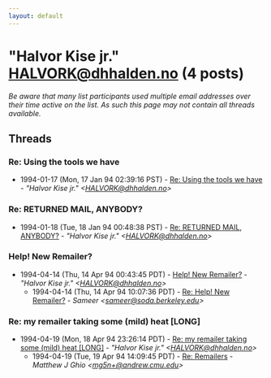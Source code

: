 ```yaml
---
layout: default
---
```


# "Halvor Kise jr." <HALVORK@dhhalden.no> (4 posts)

_Be aware that many list participants used multiple email addresses over their time active on the list. As such this page may not contain all threads available._

## Threads

### Re: Using the tools we have
+ 1994-01-17 (Mon, 17 Jan 94 02:39:16 PST) - [Re: Using the tools we have](/archive/1994/01/a689b7ee07fb6b82cf18e5c07a355e13fc3218477a5875ca04082694261d9bef) - _"Halvor Kise jr." \<HALVORK@dhhalden.no\>_

### Re: RETURNED MAIL, ANYBODY?
+ 1994-01-18 (Tue, 18 Jan 94 00:48:38 PST) - [Re: RETURNED MAIL, ANYBODY?](/archive/1994/01/869ba0fe092abad0a3402dc4668a28dece80dfe9a73b63ecb3028cdf106f4daf) - _"Halvor Kise jr." \<HALVORK@dhhalden.no\>_

### Help! New Remailer?
+ 1994-04-14 (Thu, 14 Apr 94 00:43:45 PDT) - [Help! New Remailer?](/archive/1994/04/e35407a986f8ddb2eff8d7890ccf7fe4a0b62a2c8000d67292f47f7e3d06e407) - _"Halvor Kise jr." \<HALVORK@dhhalden.no\>_
  + 1994-04-14 (Thu, 14 Apr 94 10:07:36 PDT) - [Re: Help! New Remailer?](/archive/1994/04/72979640751b4024955be1238131ae6dd15c750b7b26f42302097873a2718ff7) - _Sameer \<sameer@soda.berkeley.edu\>_

### Re: my remailer taking some (mild) heat [LONG]
+ 1994-04-19 (Mon, 18 Apr 94 23:26:14 PDT) - [Re: my remailer taking some (mild) heat [LONG]](/archive/1994/04/472c10f4dd24b6d57b34bc99f6efdedcd11b15f5204b6af8b6b6d2d5502bb6f0) - _"Halvor Kise jr." \<HALVORK@dhhalden.no\>_
  + 1994-04-19 (Tue, 19 Apr 94 14:09:45 PDT) - [Re: Remailers](/archive/1994/04/24b23f1b53173815f8c5843c32c0cd8f636b33ae4aaff5bd2458402f195c3d28) - _Matthew J Ghio \<mg5n+@andrew.cmu.edu\>_

